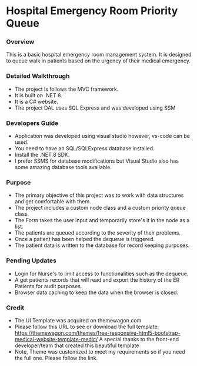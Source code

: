 # Hospital Emergency Room Priority Queue

### Overview
This is a basic hospital emergency room management system. 
It is designed to queue walk in patients based on the urgency of their medical emergency.

### Detailed Walkthrough 
- The project is follows the MVC framework.
- It is built on .NET 8.
- It is a C# website.
- The project DAL uses SQL Express and was developed using SSM

### Developers Guide 
- Application was developed using visual studio however, vs-code can be used.
- You need to have an SQL/SQLExpress database installed.
- Install the .NET 8 SDK.
- I prefer SSMS for database modifications but Visual Studio also has some amazing database tools available.

### Purpose
- The primary objective of this project was to work with data structures and get comfortable with them.
- The project includes a custom node class and a custom priority queue class.
- The Form takes the user input and temporarily store's it in the node as a list.
- The patients are queued according to the severity of their problems.
- Once a patient has been helped the dequeue is triggered. 
- The patient data is written to the database for record keeping purposes. 

### Pending Updates 
- Login for Nurse's to limit access to functionalities such as the dequeue. 
- A get patients records that will read and export the history of the ER Patients for audit purposes.
- Browser data caching to keep the data when the browser is closed.

### Credit
- The UI Template was acquired on themewagon.com
- Please follow this URL to see or download the full template:
https://themewagon.com/themes/free-responsive-html5-bootstrap-medical-website-template-medic/
A special thanks to the front-end developer/team that created this beautiful template
- Note, Theme was customized to meet my requirements so if you need the full one. Please follow the link.
